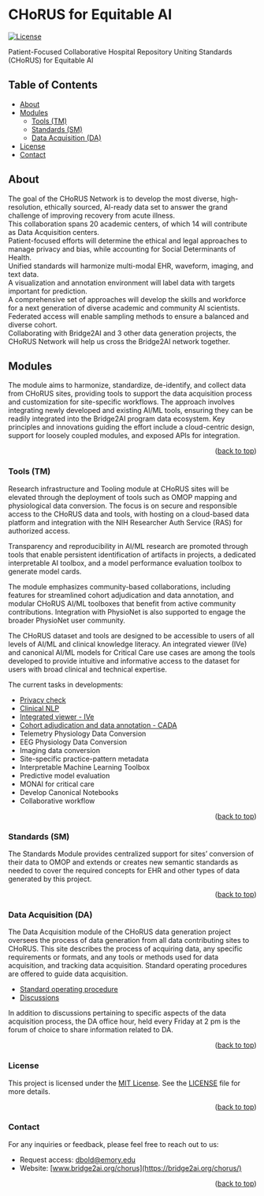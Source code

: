 <a name="readme-top"></a>

# CHoRUS for Equitable AI
[![License](https://img.shields.io/badge/license-MIT-blue.svg)](https://opensource.org/licenses/MIT)

Patient-Focused Collaborative Hospital Repository Uniting Standards (CHoRUS) for Equitable AI

## Table of Contents

- [About](#about)
- [Modules](#modules)
  - [Tools (TM)](#tools-tm)
  - [Standards (SM)](#standards-sm)
  - [Data Acquisition (DA)](#data-acquisition-da)
- [License](#license)
- [Contact](#contact)


## About
The goal of the CHoRUS Network is to develop the most diverse, high-resolution, ethically sourced, AI-ready data set to answer the grand challenge of improving recovery from acute illness.
<br/>
This collaboration spans 20 academic centers, of which 14 will contribute as Data Acquisition centers.
<br/>
Patient-focused efforts will determine the ethical and legal approaches to manage privacy and bias, while accounting for Social Determinants of Health.
<br/>
Unified standards will harmonize multi-modal EHR, waveform, imaging, and text data.
<br/>
A visualization and annotation environment will label data with targets important for prediction.
<br/>
A comprehensive set of approaches will develop the skills and workforce for a next generation of diverse academic and community AI scientists.
<br/>
Federated access will enable sampling methods to ensure a balanced and diverse cohort.
<br/>
Collaborating with Bridge2AI and 3 other data generation projects, the CHoRUS Network will help us cross the Bridge2AI network together.

## Modules

The module aims to harmonize, standardize, de-identify, and collect data from CHoRUS sites, providing tools to support the data acquisition process and customization for site-specific workflows. The approach involves integrating newly developed and existing AI/ML tools, ensuring they can be readily integrated into the Bridge2AI program data ecosystem. Key principles and innovations guiding the effort include a cloud-centric design, support for loosely coupled modules, and exposed APIs for integration.
<p align="right">(<a href="#readme-top">back to top</a>)</p>

### Tools (TM)

Research infrastructure and Tooling module at CHoRUS sites will be elevated through the deployment of tools such as OMOP mapping and physiological data conversion. The focus is on secure and responsible access to the CHoRUS data and tools, with hosting on a cloud-based data platform and integration with the NIH Researcher Auth Service (RAS) for authorized access.

Transparency and reproducibility in AI/ML research are promoted through tools that enable persistent identification of artifacts in projects, a dedicated interpretable AI toolbox, and a model performance evaluation toolbox to generate model cards.

The module emphasizes community-based collaborations, including features for streamlined cohort adjudication and data annotation, and modular CHoRUS AI/ML toolboxes that benefit from active community contributions. Integration with PhysioNet is also supported to engage the broader PhysioNet user community.

The CHoRUS dataset and tools are designed to be accessible to users of all levels of AI/ML and clinical knowledge literacy. An integrated viewer (IVe) and canonical AI/ML models for Critical Care use cases are among the tools developed to provide intuitive and informative access to the dataset for users with broad clinical and technical expertise.

The current tasks in developments: 
- [Privacy check](https://github.com/chorus-ai/ChoRUS_Privacy_Scan) 
- [Clinical NLP](https://github.com/chorus-ai/OHNLP4CHoRUS)
- [Integrated viewer - IVe](https://github.com/chorus-ai/IVe)
- [Cohort adjudication and data annotation - CADA](https://github.com/chorus-ai/CADA)
- Telemetry Physiology Data Conversion
- EEG Physiology Data Conversion
- Imaging data conversion
- Site-specific practice-pattern metadata
- Interpretable Machine Learning Toolbox
- Predictive model evaluation
- MONAI for critical care
- Develop Canonical Notebooks
- Collaborative workflow

<p align="right">(<a href="#readme-top">back to top</a>)</p>

### Standards (SM)

The Standards Module provides centralized support for sites’ conversion of their data to OMOP and extends or creates new semantic standards as needed to cover the required concepts for EHR and other types of data generated by this project.
<p align="right">(<a href="#readme-top">back to top</a>)</p>

### Data Acquisition (DA)

The Data Acquisition module of the CHoRUS data generation project oversees the process of data generation from all data contributing sites to CHoRUS. This site describes the process of acquiring data, any specific requirements or formats, and any tools or methods used for data acquisition, and tracking data acquisition. Standard operating procedures are offered to guide data acquisition.

- [Standard operating procedure](https://github.com/chorus-ai/data_acq_SOP)
- [Discussions](https://github.com/chorus-ai/data_acq_SOP/discussions)
  
In addition to discussions pertaining to specific aspects of the data acquisition process, the DA office hour, held every Friday at 2 pm is the forum of choice to share information related to DA.
<p align="right">(<a href="#readme-top">back to top</a>)</p>

### License

This project is licensed under the [MIT License](https://opensource.org/licenses/MIT). See the [LICENSE](LICENSE) file for more details.
<p align="right">(<a href="#readme-top">back to top</a>)</p>

### Contact

For any inquiries or feedback, please feel free to reach out to us:

- Request access: [dbold@emory.edu](mailto:delgersuren.bold@emory.edu) 
- Website: [www.bridge2ai.org/chorus](https://bridge2ai.org/chorus/)
<p align="right">(<a href="#readme-top">back to top</a>)</p>

